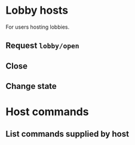 # Lobby hosts
For users hosting lobbies.

## Request `lobby/open`

## Close

## Change state

# Host commands
## List commands supplied by host


